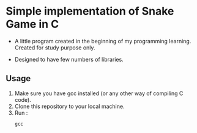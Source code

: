 # Simple implementation of Snake Game in C

* A little program created in the beginning of my programming learning. Created for study purpose only.

* Designed to have few numbers of libraries.

## Usage

1. Make sure you have gcc installed (or any other way of compiling C code).
2. Clone this repository to your local machine.
3. Run :
    ```shell
    gcc 
    ```